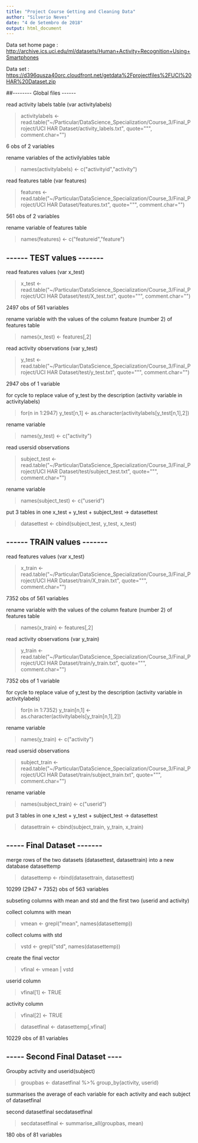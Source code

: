 ```yaml
---
title: "Project Course Getting and Cleaning Data"
author: "Silverio Neves"
date: "4 de Setembro de 2018"
output: html_document
---
```


Data set home page : http://archive.ics.uci.edu/ml/datasets/Human+Activity+Recognition+Using+Smartphones

Data set : https://d396qusza40orc.cloudfront.net/getdata%2Fprojectfiles%2FUCI%20HAR%20Dataset.zip

##-------- Global files ------

read activity labels table (var activitylabels)

> activitylabels <- read.table("~/Particular/DataScience_Specialization/Course_3/Final_Project/UCI HAR Dataset/activity_labels.txt", quote="\"", comment.char="")

6 obs of 2 variables

rename variables of the activilylables table

> names(activitylabels) <- c("activityid","activity")

read features table (var features)

> features <- read.table("~/Particular/DataScience_Specialization/Course_3/Final_Project/UCI HAR Dataset/features.txt", quote="\"", comment.char="")

561 obs of 2 variables

rename variable of features table

> names(features) <- c("featureid","feature")

## ------ TEST values -------

read features values (var x_test)

> x_test <- read.table("~/Particular/DataScience_Specialization/Course_3/Final_Project/UCI HAR Dataset/test/X_test.txt", quote="\"", comment.char="")

2497 obs of 561 variables

rename variable with the values of the column feature (number 2) of features table

> names(x_test) <- features[,2]

read activity observations (var y_test)

> y_test <- read.table("~/Particular/DataScience_Specialization/Course_3/Final_Project/UCI HAR Dataset/test/y_test.txt", quote="\"", comment.char="")

2947 obs of 1 variable

for cycle to replace value of y_test by the description (activity variable in activitylabels)

> for(n in 1:2947) y_test[n,1] <- as.character(activitylabels[y_test[n,1],2])

rename variable 

> names(y_test) <- c("activity")

read usersid observations

> subject_test <- read.table("~/Particular/DataScience_Specialization/Course_3/Final_Project/UCI HAR Dataset/test/subject_test.txt", quote="\"", comment.char="")

rename variable

> names(subject_test) <- c("userid")

put 3 tables in one x_test + y_test + subject_test -> datasettest

> datasettest <- cbind(subject_test, y_test, x_test)

## ------ TRAIN values -------

read features values (var x_test)

> x_train <- read.table("~/Particular/DataScience_Specialization/Course_3/Final_Project/UCI HAR Dataset/train/X_train.txt", quote="\"", comment.char="")

7352 obs of 561 variables

rename variable with the values of the column feature (number 2) of features table

> names(x_train) <- features[,2]

read activity observations (var y_train)

> y_train <- read.table("~/Particular/DataScience_Specialization/Course_3/Final_Project/UCI HAR Dataset/train/y_train.txt", quote="\"", comment.char="")

7352 obs of 1 variable

for cycle to replace value of y_test by the description (activity variable in activitylabels)

> for(n in 1:7352) y_train[n,1] <- as.character(activitylabels[y_train[n,1],2])

rename variable 

> names(y_train) <- c("activity")

read usersid observations

> subject_train <- read.table("~/Particular/DataScience_Specialization/Course_3/Final_Project/UCI HAR Dataset/train/subject_train.txt", quote="\"", comment.char="")

rename variable

> names(subject_train) <- c("userid")

put 3 tables in one x_test + y_test + subject_test -> datasettest

> datasettrain <- cbind(subject_train, y_train, x_train)


## ----- Final Dataset -------

merge rows of the two datasets (datasettest, datasettrain) into a new database datasettemp 

> datasettemp <- rbind(datasettrain, datasettest)

10299 (2947 + 7352) obs of 563 variables

subseting columns with mean and std and the first two (userid and activity)

collect columns with mean

> vmean <- grepl("mean", names(datasettemp))

collect colums with std

> vstd <- grepl("std", names(datasettemp))

create the final vector

> vfinal <- vmean | vstd

userid column

> vfinal[1] <- TRUE

activity column

>vfinal[2] <- TRUE

> datasetfinal <- datasettemp[,vfinal]

10229 obs of 81 variables

## ----- Second Final Dataset ----

Groupby activity and userid(subject)

> groupbas <- datasetfinal %>% group_by(activity, userid)

summarises the average of each variable for each activity and each subject of datasetfinal

second datasetfinal secdatasetfinal

> secdatasetfinal <- summarise_all(groupbas, mean)

180 obs of 81 variables
